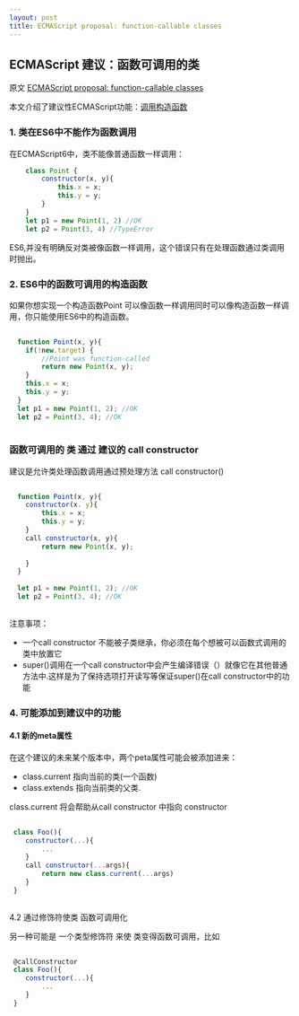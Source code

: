 ```yaml
---
layout: post
title: ECMAScript proposal: function-callable classes
---
```

## ECMAScript 建议：函数可调用的类

原文 [ECMAScript proposal: function-callable classes](http://www.2ality.com/2015/10/call-constructor-esprop.html)

本文介绍了建议性ECMAScript功能：[调用构造函数](https://github.com/tc39/ecma262/blob/master/workingdocs/callconstructor.md)

### 1. 类在ES6中不能作为函数调用

在ECMAScript6中，类不能像普通函数一样调用：

```js
    class Point {
        constructor(x, y){
            this.x = x;
            this.y = y;
        }
    }
    let p1 = new Point(1, 2) //OK
    let p2 = Point(3, 4) //TypeError

```

ES6,并没有明确反对类被像函数一样调用，这个错误只有在处理函数通过类调用时抛出。

### 2. ES6中的函数可调用的构造函数

如果你想实现一个构造函数Point 可以像函数一样调用同时可以像构造函数一样调用，你只能使用ES6中的构造函数。

```js
  
  function Point(x, y){
    if(!new.target) {
        //Point was function-called
        return new Point(x, y);
    }
    this.x = x;
    this.y = y;
  }
  let p1 = new Point(1, 2); //OK
  let p2 = Point(3, 4); //OK
  
```

### 函数可调用的 类 通过 建议的 call constructor

建议是允许类处理函数调用通过预处理方法 call constructor()

```js
  
  function Point(x, y){
    constructor(x. y){
        this.x = x;
        this.y = y;
    }
    call constructor(x, y){
        return new Point(x, y);
    
    }
  }
  
  let p1 = new Point(1, 2); //OK
  let p2 = Point(3, 4); //OK
  
```
注意事项：
* 一个call constructor 不能被子类继承，你必须在每个想被可以函数式调用的类中放置它
* super()调用在一个call constructor中会产生编译错误（）就像它在其他普通方法中.这样是为了保持选项打开读写等保证super()在call constructor中的功能

### 4. 可能添加到建议中的功能
#### 4.1 新的meta属性
在这个建议的未来某个版本中，两个peta属性可能会被添加进来：
* class.current 指向当前的类(一个函数)
* class.extends 指向当前类的父类.

class.current 将会帮助从call constructor 中指向 constructor

```js
  
 class Foo(){
    constructor(...){
        ...
    }
    call constructor(...args){
        return new class.current(...args)
    }
 }
  
```

4.2 通过修饰符使类 函数可调用化

另一种可能是 一个类型修饰符 来使 类变得函数可调用，比如

```js
  
 @callConstructor  
 class Foo(){
    constructor(...){
        ...
    }
 }
  
```


































